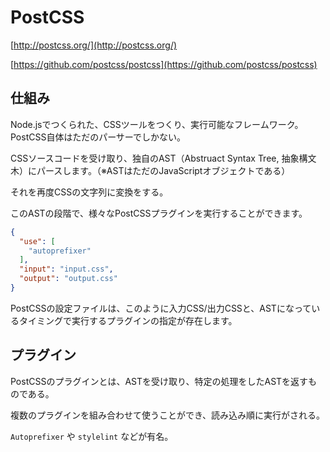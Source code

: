 # PostCSS

[http://postcss.org/](http://postcss.org/)

[https://github.com/postcss/postcss](https://github.com/postcss/postcss)

## 仕組み

Node.jsでつくられた、CSSツールをつくり、実行可能なフレームワーク。
PostCSS自体はただのパーサーでしかない。

CSSソースコードを受け取り、独自のAST（Abstruact Syntax Tree, 抽象構文木）にパースします。（※ASTはただのJavaScriptオブジェクトである）

それを再度CSSの文字列に変換をする。

このASTの段階で、様々なPostCSSプラグインを実行することができます。

```json
{
  "use": [
    "autoprefixer"
  ],
  "input": "input.css",
  "output": "output.css"
}
```

PostCSSの設定ファイルは、このように入力CSS/出力CSSと、ASTになっているタイミングで実行するプラグインの指定が存在します。

## プラグイン

PostCSSのプラグインとは、ASTを受け取り、特定の処理をしたASTを返すものである。

複数のプラグインを組み合わせて使うことができ、読み込み順に実行がされる。

`Autoprefixer` や `stylelint` などが有名。
